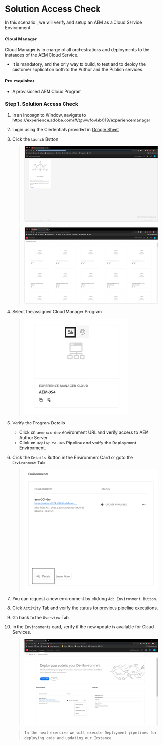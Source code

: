 # Solution Access Check
In this scenario , we will verify and setup an AEM as a Cloud Service Environment

#### Cloud Manager

Cloud Manager is in charge of all orchestrations and deployments to the instances of the AEM Cloud Service.

* It is mandatory, and the only way to build, to test and to deploy the customer application both to the Author and the Publish services.


#### Pre-requisites
* A provisioned AEM Cloud Program 



### Step 1. Solution Access Check

1. In an Incongnito Window, navigate to https://experience.adobe.com/#/@wwfovlab013/experiencemanager 
2. Login using the Credentials provided in [Google Sheet](https://docs.google.com/spreadsheets/d/1_NlukckAvLPJ-v3HB6-YOFEueT-NWdXz5AEUwLvXeAc/edit?usp=sharing)
3. Click the `Launch` Button
    > ![0.png](./images/0.png)

    > ![4.png](./images/4.png)
4. Select the assigned Cloud Manager Program
    > ![5.png](./images/5.png)
5. Verify the Program Details 

    * Click on `aem-xxx-dev` environment URL and verify access to AEM Author Server
    * Click on `Deploy to Dev` Pipeline and verify the Deployment Environment.
6. Click the `Details` Button in the Environment Card or goto the `Environment` Tab
    > ![6.png](./images/6.png)
7. You can request a new environment by clicking `Add Environment Button`.
8. Click ` Activity ` Tab and verify the status for previous pipeline executions.
9. Go back to the ` Overview ` Tab
10. In the `Environments` card, verify if the new update is available for Cloud Services.
    > ![7.png](./images/7.PNG)

    > ` In the next exercise we will execute Deployment pipelines for deploying code and updating our Instance `
